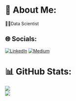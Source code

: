 # 💫 About Me:
🧑‍💻Data Scientist 

## 🌐 Socials:
[![LinkedIn](https://img.shields.io/badge/LinkedIn-%230077B5.svg?logo=linkedin&logoColor=white)](https://linkedin.com/in/eric-oliveira-ds) [![Medium](https://img.shields.io/badge/Medium-12100E?logo=medium&logoColor=white)](https://medium.com/@Eric_Oliveira) 

# 📊 GitHub Stats:
![](https://github-readme-streak-stats.herokuapp.com/?user=Eric-Oliveira-ds&theme=dark&hide_border=false)<br/>
![](https://github-readme-stats.vercel.app/api/top-langs/?username=Eric-Oliveira-ds&theme=dark&hide_border=false&include_all_commits=true&count_private=true&layout=compact)
